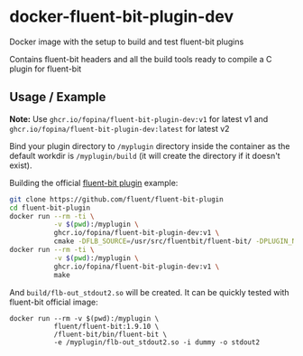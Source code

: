 # docker-fluent-bit-plugin-dev

Docker image with the setup to build and test fluent-bit plugins

Contains fluent-bit headers and all the build tools ready to compile a C plugin for fluent-bit

## Usage / Example

**Note:** Use `ghcr.io/fopina/fluent-bit-plugin-dev:v1` for latest v1 and `ghcr.io/fopina/fluent-bit-plugin-dev:latest` for latest v2

Bind your plugin directory to `/myplugin` directory inside the container as the default workdir is `/myplugin/build` (it will create the directory if it doesn't exist).

Building the official [fluent-bit plugin](https://github.com/fluent/fluent-bit-plugin) example:

```bash
git clone https://github.com/fluent/fluent-bit-plugin
cd fluent-bit-plugin
docker run --rm -ti \
           -v $(pwd):/myplugin \
           ghcr.io/fopina/fluent-bit-plugin-dev:v1 \
           cmake -DFLB_SOURCE=/usr/src/fluentbit/fluent-bit/ -DPLUGIN_NAME=out_stdout2 ../
docker run --rm -ti \
           -v $(pwd):/myplugin \
           ghcr.io/fopina/fluent-bit-plugin-dev:v1 \
           make
```

And `build/flb-out_stdout2.so` will be created. It can be quickly tested with fluent-bit official image:

```
docker run --rm -v $(pwd):/myplugin \
           fluent/fluent-bit:1.9.10 \
           /fluent-bit/bin/fluent-bit \
           -e /myplugin/flb-out_stdout2.so -i dummy -o stdout2
```
